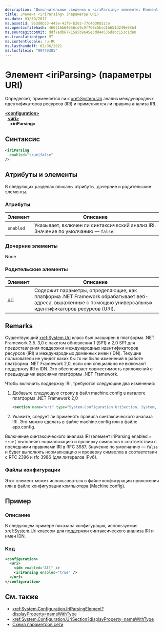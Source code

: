 ```yaml
---
description: 'Дополнительные сведения о <iriParsing> элементе: Element (Параметры URI)'
title: Элемент <iriParsing> (параметры URI)
ms.date: 03/30/2017
ms.assetid: 953d0b53-445e-41f9-b302-77c4030852ce
ms.openlocfilehash: 460216b64056cd9c9f769c5bcd1b651d249e98b4
ms.sourcegitcommit: ddf7edb67715a5b9a45e3dd44536dabc153c1de0
ms.translationtype: MT
ms.contentlocale: ru-RU
ms.lasthandoff: 02/06/2021
ms.locfileid: "99740305"
---
```

# <a name="iriparsing-element-uri-settings"></a>Элемент \<iriParsing> (параметры URI)

Определяет, применяется ли к <xref:System.Uri> анализ международных идентификаторов ресурсов (IRI) и применяются ли правила анализа IRI.  
  
[**\<configuration>**](../configuration-element.md)  
&nbsp;&nbsp;[**\<uri>**](uri-element-uri-settings.md)  
&nbsp;&nbsp;&nbsp;&nbsp;**\<iriParsing>**  
  
## <a name="syntax"></a>Синтаксис  
  
```xml  
<iriParsing  
  enabled="true|false"  
/>  
```  
  
## <a name="attributes-and-elements"></a>Атрибуты и элементы  

 В следующих разделах описаны атрибуты, дочерние и родительские элементы.  
  
### <a name="attributes"></a>Атрибуты  
  
|**Элемент**|**Описание**|  
|-----------------|---------------------|  
|`enabled`|Указывает, включен ли синтаксический анализ IRI. Значение по умолчанию — `false`.|  
  
### <a name="child-elements"></a>Дочерние элементы  

 None  
  
### <a name="parent-elements"></a>Родительские элементы  
  
|**Элемент**|**Описание**|  
|-----------------|---------------------|  
|[uri](uri-element-uri-settings.md)|Содержит параметры, определяющие, как платформа .NET Framework обрабатывает веб-адреса, выраженные с помощью универсальных идентификаторов ресурсов (URI).|  
  
## <a name="remarks"></a>Remarks  

 Существующий <xref:System.Uri> класс был расширен в платформа .NET Framework 3,5. 3,0 с пакетом обновления 1 (SP1) и 2,0 SP1 для предоставления поддержки международных идентификаторов ресурсов (IRI) и международных доменных имен (IDN). Текущие пользователи не увидят каких бы то ни было изменений в работе платформа .NET Framework 2,0, если они специально не включают поддержку IRI и IDN. Это обеспечивает совместимость приложений с предыдущими версиями платформы .NET Framework.  
  
 Чтобы включить поддержку IRI, требуются следующие два изменения:  
  
1. Добавьте следующую строку в файл machine.config в каталоге платформа .NET Framework 2,0  
  
    ```xml  
    <section name="uri" type="System.Configuration.UriSection, System, Version=2.0.0.0, Culture=neutral, PublicKeyToken=b77a5c561934e089" />  
    ```  
  
2. Укажите, следует ли применять правила синтаксического анализа IRI. Это можно сделать в файле machine.config или в файле app.config.  
  
 Включение синтаксического анализа IRI (элемент iriParsing enabled = `true` ) выполняет нормализацию и проверку символов в соответствии с последними правилами IRI в RFC 3987. Значение по умолчанию — `false` и будет выполнять нормализацию и проверку символов в соответствии с RFC 2396 и rfc 3986 (для литералов IPv6).  
  
### <a name="configuration-files"></a>Файлы конфигурации  

 Этот элемент может использоваться в файле конфигурации приложения или в файле конфигурации компьютера (Machine.config).  
  
## <a name="example"></a>Пример  
  
### <a name="description"></a>Описание  

 В следующем примере показана конфигурация, используемая <xref:System.Uri> классом для поддержки синтаксического анализа IRI и имен IDN.  
  
### <a name="code"></a>Код  
  
```xml  
<configuration>  
  <uri>  
    <idn enabled="All" />  
    <iriParsing enabled="true" />  
  </uri>  
</configuration>  
```  
  
## <a name="see-also"></a>См. также

- <xref:System.Configuration.IriParsingElement?displayProperty=nameWithType>
- <xref:System.Configuration.UriSection?displayProperty=nameWithType>
- [Схема параметров сети](index.md)

